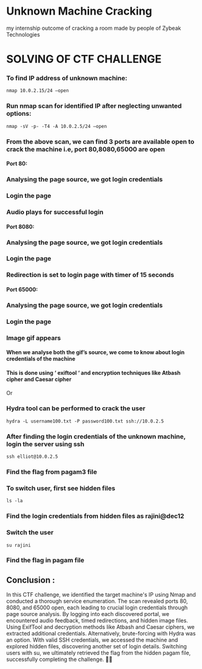 # Unknown Machine Cracking
my internship outcome of cracking a room made by people of Zybeak Technologies

# SOLVING OF CTF CHALLENGE


### To find IP address of unknown machine:
```nmap 10.0.2.15/24 –open```
 
### Run nmap scan for identified IP after neglecting unwanted options:
```nmap -sV -p- -T4 -A 10.0.2.5/24 –open```
 
 
### From the above scan, we can find 3 ports are available open to crack the machine i.e, port 80,8080,65000 are open
#### Port 80:
 
### Analysing the page source, we got login credentials
 
### Login the page
 
### Audio plays for successful login

#### Port 8080:
 
### Analysing the page source, we got login credentials
 
### Login the page
 
### Redirection is set to login page with timer of 15 seconds

#### Port 65000:
 
### Analysing the page source, we got login credentials
 
### Login the page

 
### Image gif appears 

#### When we analyse both the gif’s source, we come to know about login credentials of the machine
#### This is done using ‘ exiftool ‘ and encryption techniques like Atbash cipher and Caesar cipher

Or 

### Hydra tool can be performed to crack the user
```hydra -L username100.txt -P password100.txt ssh://10.0.2.5```
 
### After finding the login credentials of the unknown machine, login the server using ssh
```ssh elliot@10.0.2.5```
 
### Find the flag from pagam3 file

### To switch user, first see hidden files
```ls -la```
 
### Find the login credentials from hidden files as rajini@dec12
### Switch the user
```su rajini```
 
### Find the flag in pagam file



## Conclusion :
In this CTF challenge, we identified the target machine's IP using Nmap and conducted a thorough service enumeration. The scan revealed ports 80, 8080, and 65000 open, each leading to crucial login credentials through page source analysis.
By logging into each discovered portal, we encountered audio feedback, timed redirections, and hidden image files. Using ExifTool and decryption methods like Atbash and Caesar ciphers, we extracted additional credentials. Alternatively, brute-forcing with Hydra was an option.
With valid SSH credentials, we accessed the machine and explored hidden files, discovering another set of login details. Switching users with su, we ultimately retrieved the flag from the hidden pagam file, successfully completing the challenge. 🚩🔥

